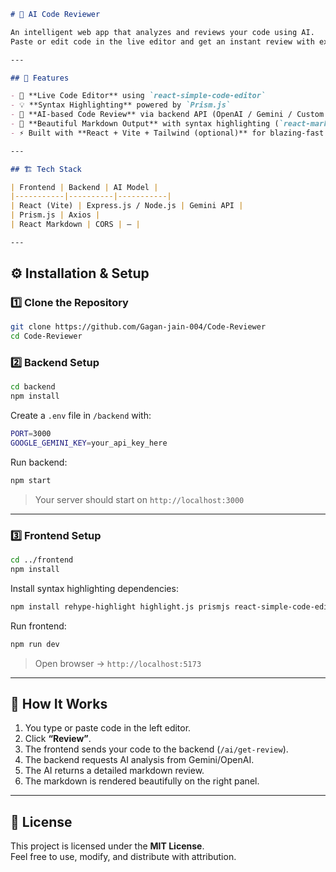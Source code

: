 
```markdown
# 🤖 AI Code Reviewer

An intelligent web app that analyzes and reviews your code using AI.  
Paste or edit code in the live editor and get an instant review with explanations, improvement suggestions, and highlighted markdown output.

---

## 🧠 Features

- 📝 **Live Code Editor** using `react-simple-code-editor`  
- 💡 **Syntax Highlighting** powered by `Prism.js`  
- 🤖 **AI-based Code Review** via backend API (OpenAI / Gemini / Custom Model)  
- 🧾 **Beautiful Markdown Output** with syntax highlighting (`react-markdown` + `rehype-highlight`)  
- ⚡ Built with **React + Vite + Tailwind (optional)** for blazing-fast development  

---

## 🏗️ Tech Stack

| Frontend | Backend | AI Model |
|-----------|----------|-----------|
| React (Vite) | Express.js / Node.js | Gemini API |
| Prism.js | Axios |
| React Markdown | CORS | — |

---
```
## ⚙️ Installation & Setup

### 1️⃣ Clone the Repository

```bash
git clone https://github.com/Gagan-jain-004/Code-Reviewer
cd Code-Reviewer
```

### 2️⃣ Backend Setup

```bash
cd backend
npm install
```

Create a `.env` file in `/backend` with:

```bash
PORT=3000
GOOGLE_GEMINI_KEY=your_api_key_here
```

Run backend:

```bash
npm start
```

> Your server should start on `http://localhost:3000`

---

### 3️⃣ Frontend Setup

```bash
cd ../frontend
npm install
```

Install syntax highlighting dependencies:

```bash
npm install rehype-highlight highlight.js prismjs react-simple-code-editor react-markdown axios
```

Run frontend:

```bash
npm run dev
```

> Open browser → `http://localhost:5173`

---

## 🧩 How It Works

1. You type or paste code in the left editor.
2. Click **“Review”**.
3. The frontend sends your code to the backend (`/ai/get-review`).
4. The backend requests AI analysis from Gemini/OpenAI.
5. The AI returns a detailed markdown review.
6. The markdown is rendered beautifully on the right panel.

---

## 🪪 License

This project is licensed under the **MIT License**.  
Feel free to use, modify, and distribute with attribution.


